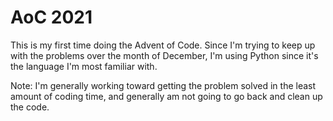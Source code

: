 AoC 2021
========

This is my first time doing the Advent of Code.
Since I'm trying to keep up with the problems over the month of December,
I'm using Python since it's the language I'm most familiar with.

Note: I'm generally working toward getting the problem solved in the least
amount of coding time,
and generally am not going to go back and clean up the code.

